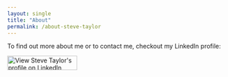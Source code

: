 ```yaml
---
layout: single
title: "About"
permalink: /about-steve-taylor
---
```


To find out more about me or to contact me, checkout my LinkedIn profile:

<a href="http://uk.linkedin.com/in/stevetayloruk" >
   <img src="http://www.linkedin.com/img/webpromo/btn_myprofile_160x33.png" width="160" height="33" border="0" alt="View Steve Taylor's profile on LinkedIn">
</a>